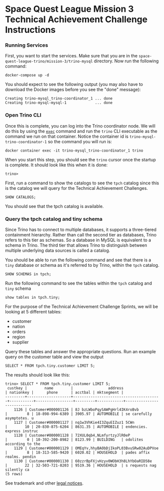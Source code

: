 # Space Quest League Mission 3 Technical Achievement Challenge Instructions

### Running Services

First, you want to start the services. Make sure that you are in the
`space-quest-league-trino/mission-3/trino-mysql` directory. Now run the following
command:

```
docker-compose up -d
```

You should expect to see the following output (you may also have to download
the Docker images before you see the "done" message):

```
Creating trino-mysql_trino-coordinator_1 ... done
Creating trino-mysql-mysql-1             ... done
```

### Open Trino CLI

Once this is complete, you can log into the Trino coordinator node. We will
do this by using the [`exec`](https://docs.docker.com/engine/reference/commandline/exec/)
command and run the `trino` CLI executable as the command we run on that
container. Notice the container id is `trino-mysql-trino-coordinator-1` so the
command you will run is:

```
docker container exec -it trino-mysql_trino-coordinator_1 trino
```

When you start this step, you should see the `trino` cursor once the startup
is complete. It should look like this when it is done:
```
trino>
```

First, run a command to show the catalogs to see the `tpch` catalog since this is the catalog
we will query for the Technical Achievement Challenges.

```
SHOW CATALOGS;
```

You should see that the tpch catalog is available. 

### Query the tpch catalog and tiny schema 

Since Trino has to connect
to multiple databases, it supports a three-tiered containment hierarchy. Rather
than call the second tier as databases, Trino refers to this tier as schemas. So
a database in MySQL is equivalent to a schema in Trino. The third tier that 
allows Trino to distinguish between multiple underlying data sources is called a
catalog. 

You should be able
to run the following command and see that there is a `tiny` database or schema 
as it's referred to by Trino, within the `tpch` catalog.

```
SHOW SCHEMAS in tpch;
```

Run the following command to see the tables within the `tpch` catalog and `tiny` schema

```
show tables in tpch.tiny;
```

For the purpose of the Technical Achievement Challenge Sprints, we will be looking at 5 different tables:
 - customer 
 - nation
 - orders
 - region
 - supplier 

Query these tables and answer the appropriate questions.  Run an example query on the customer table and view the output

```
SELECT * FROM tpch.tiny.customer LIMIT 5;
```

The results should look like this:
```
trino> SELECT * FROM tpch.tiny.customer LIMIT 5;
 custkey |        name        |                address                 | nationkey |      phone      | acctbal | mktsegment |
---------+--------------------+----------------------------------------+-----------+-----------------+---------+------------+---------------------------
    1126 | Customer#000001126 | 8J bzLWboPqySAWPgHrl4IK4roBvb          |         8 | 18-898-994-6389 | 3905.97 | AUTOMOBILE | se carefully asymptotes. u
    1127 | Customer#000001127 | nq1w3VhKie4I3ZquEIZuz1 5CWn            |        10 | 20-830-875-6204 | 8631.35 | AUTOMOBILE | endencies. express instruc
    1128 | Customer#000001128 | 72XUL0qb4,NLmfyrtzyJlR0eP              |         0 | 10-392-200-8982 | 8123.99 | BUILDING   | odolites according to the
    1129 | Customer#000001129 | OMEqYv,hhyBAObDjIkoPL03BvuSRw02AuDPVoe |         8 | 18-313-585-9420 | 6020.02 | HOUSEHOLD  | pades affix realms. pendin
    1130 | Customer#000001130 | 60zzrBpFXjvHzyv0WObH3h8LhYbOaRID58e    |        22 | 32-503-721-8203 | 9519.36 | HOUSEHOLD  | s requests nag silently ca
(5 rows)
```

See trademark and other [legal notices](https://trino.io/legal.html).
